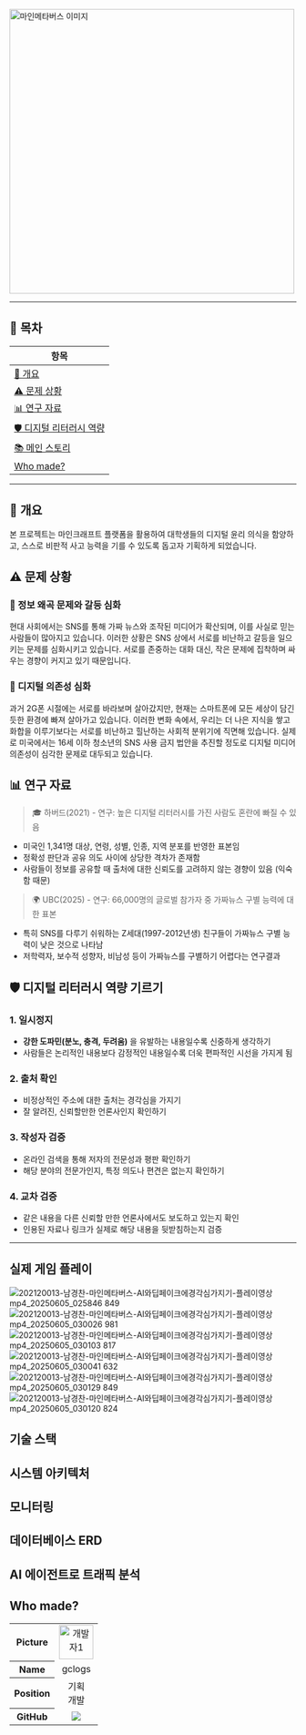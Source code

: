 <br>
<img src="https://minecraftbuildinginc.com/wp-content/uploads/2020/11/minecraft-modern-city-1024x506.png" width="500" alt="마인메타버스 이미지">
<br>

---

## 📖 목차

| 항목 |
|------|
| [📌 개요](#-개요) |
| [⚠️ 문제 상황](#-문제-상황) |
| [📊 연구 자료](#-연구-자료) |
| [🛡️ 디지털 리터러시 역량](#-디지털-리터러시-역량-기르기) |
| [📚 메인 스토리](#-메인-스토리) |
| [Who made?](#-Who-made?) |

---


## 📌 개요

본 프로젝트는 마인크래프트 플랫폼을 활용하여 대학생들의 디지털 윤리 의식을 함양하고, 스스로 비판적 사고 능력을 기를 수 있도록 돕고자 기획하게 되었습니다.

## ⚠️ 문제 상황

### 📰 정보 왜곡 문제와 갈등 심화

현대 사회에서는 SNS를 통해 가짜 뉴스와 조작된 미디어가 확산되며, 이를 사실로 믿는 사람들이 많아지고 있습니다.
이러한 상황은 SNS 상에서 서로를 비난하고 갈등을 일으키는 문제를 심화시키고 있습니다.
서로를 존중하는 대화 대신, 작은 문제에 집착하며 싸우는 경향이 커지고 있기 때문입니다.

### 📱 디지털 의존성 심화

과거 2G폰 시절에는 서로를 바라보며 살아갔지만, 현재는 스마트폰에 모든 세상이 담긴 듯한 환경에 빠져 살아가고 있습니다.
이러한 변화 속에서, 우리는 더 나은 지식을 쌓고 화합을 이루기보다는 서로를 비난하고 힐난하는 사회적 분위기에 직면해 있습니다.
실제로 미국에서는 16세 이하 청소년의 SNS 사용 금지 법안을 추진할 정도로 디지털 미디어 의존성이 심각한 문제로 대두되고 있습니다.


## 📊 연구 자료

> 🎓 하버드(2021) - 연구: 높은 디지털 리터러시를 가진 사람도 혼란에 빠질 수 있음
- 미국인 1,341명 대상, 연령, 성별, 인종, 지역 분포를 반영한 표본임
- 정확성 판단과 공유 의도 사이에 상당한 격차가 존재함
- 사람들이 정보를 공유할 때 출처에 대한 신뢰도를 고려하지 않는 경향이 있음 (익숙함 때문)

> 🌍 UBC(2025) - 연구: 66,000명의 글로벌 참가자 중 가짜뉴스 구별 능력에 대한 표본
- 특히 SNS를 다루기 쉬워하는 Z세대(1997-2012년생) 친구들이 가짜뉴스 구별 능력이 낮은 것으로 나타남
- 저학력자, 보수적 성향자, 비남성 등이 가짜뉴스를 구별하기 어렵다는 연구결과

## 🛡️ 디지털 리터러시 역량 기르기

### 1. 일시정지
- **강한 도파민(분노, 충격, 두려움)** 을 유발하는 내용일수록 신중하게 생각하기
- 사람들은 논리적인 내용보다 감정적인 내용일수록 더욱 편파적인 시선을 가지게 됨

### 2. 출처 확인
- 비정상적인 주소에 대한 출처는 경각심을 가지기
- 잘 알려진, 신뢰할만한 언론사인지 확인하기

### 3. 작성자 검증
- 온라인 검색을 통해 저자의 전문성과 평판 확인하기
- 해당 분야의 전문가인지, 특정 의도나 편견은 없는지 확인하기

### 4. 교차 검증
- 같은 내용을 다른 신뢰할 만한 언론사에서도 보도하고 있는지 확인
- 인용된 자료나 링크가 실제로 해당 내용을 뒷받침하는지 검증

---

## 실제 게임 플레이
![202120013-남경찬-마인메타버스-AI와딥페이크에경각심가지기-플레이영상 mp4_20250605_025846 849](https://github.com/user-attachments/assets/03fd5ff8-8be0-4fe9-a8a0-16be27a582a3)
![202120013-남경찬-마인메타버스-AI와딥페이크에경각심가지기-플레이영상 mp4_20250605_030026 981](https://github.com/user-attachments/assets/2127921d-6063-4582-9a93-bbbc39e55e45)
![202120013-남경찬-마인메타버스-AI와딥페이크에경각심가지기-플레이영상 mp4_20250605_030103 817](https://github.com/user-attachments/assets/bfb0e868-2227-4815-8d17-766d1395c94c)
![202120013-남경찬-마인메타버스-AI와딥페이크에경각심가지기-플레이영상 mp4_20250605_030041 632](https://github.com/user-attachments/assets/d2ca7845-6ec0-45ed-9c68-eaf015a53f3b)
![202120013-남경찬-마인메타버스-AI와딥페이크에경각심가지기-플레이영상 mp4_20250605_030129 849](https://github.com/user-attachments/assets/e1c594df-b3ef-453f-9c24-2b253d29d3e9)
![202120013-남경찬-마인메타버스-AI와딥페이크에경각심가지기-플레이영상 mp4_20250605_030120 824](https://github.com/user-attachments/assets/1a238514-6e88-4318-ad58-38bee7adb0e1)

## 기술 스택

## 시스템 아키텍처

## 모니터링

## 데이터베이스 ERD

## AI 에이전트로 트래픽 분석

## Who made?

<table width="500px">
    <thead>
    </thead>
    <tr>
        <th>Picture</th>
        <td align="center"><img src="https://avatars.githubusercontent.com/u/119719994?v=4" width="60" height="60" alt="개발자1"></td>
    </tr>
    <tr>
        <th>Name</th>
        <td align="center">gclogs</td>
    </tr>
    <tr>
        <th>Position</th>
        <td align="center">기획<br>개발</td>
    </tr>
    <tr>
        <th>GitHub</th>
        <td align="center"><a href="https://github.com/gclogs"><img src="http://img.shields.io/badge/gclogs-green?style=social&logo=github"/></a></td>
    </tr>
</table>
